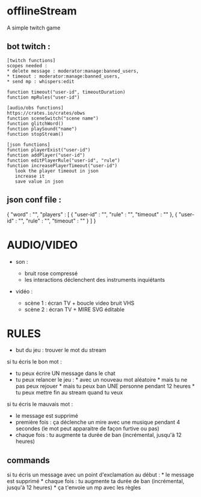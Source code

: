 # offlineStream

A simple twitch game

## bot twitch :
    [twitch functions]
    scopes needed :
    * delete message : moderator:manage:banned_users,
    * timeout : moderator:manage:banned_users,
    * send mp : whispers:edit

    function timeout("user-id", timeoutDuration)
    function mpRules("user-id")

    [audio/obs functions]
    https://crates.io/crates/obws
    function sceneSwitch("scene name")
    function glitchWord()
    function playSound("name")
    function stopStream()

    [json functions]
    function playerExist("user-id")
    function addPlayer("user-id")
    function editPlayerRule("user-id", "rule")
    function increasePlayerTimeout("user-id")
       look the player timeout in json
       increase it
       save value in json


## json conf file :
{
	"word" : "",
	"players" : [
		{
			"user-id" : "",
			"rule" : "",
			"timeout" : ""
		},
		{
			"user-id" : "",
			"rule" : "",
			"timeout" : ""
		}
    ]
}

# AUDIO/VIDEO

* son :
    - bruit rose compressé
    - les interactions déclenchent des instruments inquiétants

* vidéo :
    - scène 1 : écran TV + boucle video bruit VHS
    - scène 2 : écran TV  + MIRE SVG éditable 


# RULES

* but du jeu : trouver le mot du stream

si tu écris le bon mot :
* tu peux écrire UN message dans le chat
* tu peux relancer le jeu :
        * avec un nouveau mot aléatoire
        * mais tu ne pas peux rejouer
        * mais tu peux ban UNE personne pendant 12 heures
        * tu peux mettre fin au stream quand tu veux


si tu écris le mauvais mot : 
* le message est supprimé
* première fois :
     ça déclenche un mire avec une musique pendant 4 secondes
     (le mot peut apparaitre de façon furtive ou pas)
* chaque fois : tu augmente ta durée de ban
  (incrémental, jusqu'à 12 heures)

## commands

si tu écris un message avec un point d'exclamation au début :
    * le message est supprimé
    * chaque fois : tu augmente ta durée de ban
        (incrémental, jusqu'à 12 heures)
    * ça t'envoie un mp avec les règles